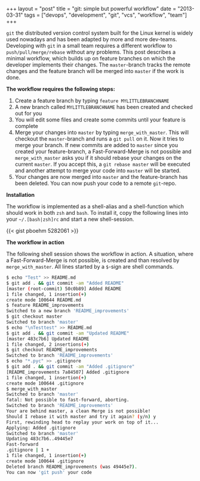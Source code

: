 +++
layout = "post"
title = "git: simple but powerful workflow"
date = "2013-03-31"
tags = ["devops", "development", "git", "vcs", "workflow", "team"]
+++

`git` the distributed version control system built for the Linux kernel is widely used
nowadays and has been adapted by more and more dev-teams. Developing with `git`
in a small team requires a different workflow to `push/pull/merge/rebase`
without any problems. This post describes a minimal workflow, which builds up on
feature branches on which the developer implements their changes. The
`master`-branch tracks the remote changes and the feature branch will be merged
into `master` if the work is done.

<!-- more -->

__The workflow requires the following steps:__

1. Create a feature branch by typing `feature MYLITTLEBRANCHNAME`
2. A new branch called `MYLITTLEBRANCHNAME` has been created and checked out for you
3. You will edit some files and create some commits until your feature is complete
4. Merge your changes into `master` by typing `merge_with_master`. This will
   checkout the `master`-branch and runs a `git pull` on it. Now it tries to merge your
   branch. If new commits are added to `master` since you created your
   feature-branch, a Fast-Forward-Merge is not possible and `merge_with_master`
   asks you if it should rebase your changes on the current `master`. If you
   accept this, a `git rebase master` will be executed and another attempt to
   merge your code into `master` will be started.
5. Your changes are now merged into `master` and the feature-branch has been
   deleted. You can now push your code to a remote `git`-repo.

__Installation__

The workflow is implemented as a shell-alias and a shell-function which should
work in both `zsh` and `bash`. To install it, copy the following lines into
your `~/.[bash|zsh]rc` and start a new shell-session.

{{< gist pboehm 5282061 >}}

__The workflow in action__

The following shell session shows the workflow in action. A situation, where a
Fast-Forward-Merge is not possible, is created and than resolved by
`merge_with_master`. All lines started by a `$`-sign are shell commands.

``` bash
$ echo "Test" >> README.md
$ git add . && git commit -am "Added README"
[master (root-commit) 50c0b89] Added README
1 file changed, 1 insertion(+)
create mode 100644 README.md
$ feature README_improvements
Switched to a new branch 'README_improvements'
$ git checkout master
Switched to branch 'master'
$ echo "\nTesttest" >> README.md
$ git add . && git commit -am "Updated README"
[master 483c7b6] Updated README
1 file changed, 2 insertions(+)
$ git checkout README_improvements
Switched to branch 'README_improvements'
$ echo "*.pyc" >> .gitignore
$ git add . && git commit -am "Added .gitignore"
[README_improvements 7a84507] Added .gitignore
1 file changed, 1 insertion(+)
create mode 100644 .gitignore
$ merge_with_master
Switched to branch 'master'
fatal: Not possible to fast-forward, aborting.
Switched to branch 'README_improvements'
Your are behind master, a clean Merge is not possible!
Should I rebase it with master and try it again? (y/n) y
First, rewinding head to replay your work on top of it...
Applying: Added .gitignore
Switched to branch 'master'
Updating 483c7b6..49445e7
Fast-forward
.gitignore | 1 +
1 file changed, 1 insertion(+)
create mode 100644 .gitignore
Deleted branch README_improvements (was 49445e7).
You can now 'git push' your code
```

